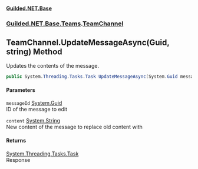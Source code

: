 
#### [Guilded.NET.Base](index 'index')
### [Guilded.NET.Base.Teams](index#Guilded_NET_Base_Teams 'Guilded.NET.Base.Teams').[TeamChannel](TeamChannel 'Guilded.NET.Base.Teams.TeamChannel')
## TeamChannel.UpdateMessageAsync(Guid, string) Method
Updates the contents of the message.  
```csharp
public System.Threading.Tasks.Task UpdateMessageAsync(System.Guid messageId, string content);
```

#### Parameters
<a name='Guilded_NET_Base_Teams_TeamChannel_UpdateMessageAsync(System_Guid_string)_messageId'></a>
`messageId` [System.Guid](https://docs.microsoft.com/en-us/dotnet/api/System.Guid 'System.Guid')  
ID of the message to edit
  
<a name='Guilded_NET_Base_Teams_TeamChannel_UpdateMessageAsync(System_Guid_string)_content'></a>
`content` [System.String](https://docs.microsoft.com/en-us/dotnet/api/System.String 'System.String')  
New content of the message to replace old content with
  

#### Returns
[System.Threading.Tasks.Task](https://docs.microsoft.com/en-us/dotnet/api/System.Threading.Tasks.Task 'System.Threading.Tasks.Task')  
Response
